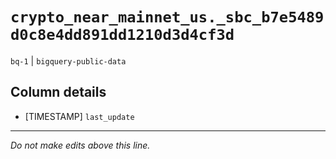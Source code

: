 # `crypto_near_mainnet_us._sbc_b7e5489d0c8e4dd891dd1210d3d4cf3d`
`bq-1` | `bigquery-public-data`

## Column details
* [TIMESTAMP] `last_update`

-------------------------------------------------------------------------------
*Do not make edits above this line.*
